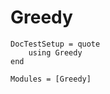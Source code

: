# Greedy
```@meta
DocTestSetup = quote
    using Greedy
end
```

```@autodocs
Modules = [Greedy]
```
